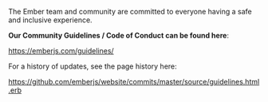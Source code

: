 The Ember team and community are committed to everyone having a safe and inclusive experience.

**Our Community Guidelines / Code of Conduct can be found here**:

https://emberjs.com/guidelines/

For a history of updates, see the page history here:

https://github.com/emberjs/website/commits/master/source/guidelines.html.erb
